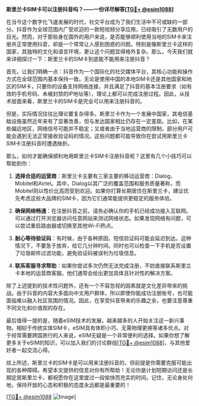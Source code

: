 **斯里兰卡SIM卡可以注册抖音吗？——一份详尽解答[[TG💪+ @esim1088](https://t.me/s/esim1088)]**

在当今这个数字化飞速发展的时代，社交平台成为了我们生活中不可或缺的一部分。抖音作为全球范围内广受欢迎的一款短视频分享应用，已经吸引了无数用户的目光。然而，对于那些身在国外的用户来说，是否能够顺利使用当地的SIM卡来注册并正常使用抖音，却是一个常常让人感到困惑的问题。特别是像斯里兰卡这样的国家，其独特的文化和语言环境，更让这个问题显得格外复杂。那么，今天我们就来详细探讨一下：斯里兰卡的SIM卡到底能不能用来注册抖音？

首先，让我们明确一点：抖音作为一个国际化的社交媒体平台，其核心功能和操作方式在全球范围内基本保持一致。无论是使用中国的本地SIM卡还是其他国家和地区的SIM卡，只要你的设备支持网络连接，并且满足了抖音的基本注册要求（如有效的手机号码、未被封禁的IP地址等），理论上都可以完成注册过程。因此，从技术层面来看，斯里兰卡的SIM卡是完全可以用来注册抖音的。

但是，实际情况往往比理论要复杂得多。斯里兰卡作为一个发展中国家，其电信基础设施虽然近年来有了显著改善，但与发达国家相比仍存在一定差距。比如，在某些偏远地区，网络信号可能并不稳定；又或者由于当地运营商的限制，部分用户可能会遇到无法正常接收验证码的情况。这些问题都可能导致你在尝试用斯里兰卡SIM卡注册抖音时遭遇挫折。

那么，如何才能确保顺利地用斯里兰卡SIM卡注册抖音呢？这里有几个小技巧可以帮助到你：

1. **选择合适的运营商**：斯里兰卡主要有三家主要的移动运营商：Dialog、Mobitel和Airtel。其中，Dialog以其广泛的覆盖范围和服务质量著称，而Mobitel则以性价比高而受到欢迎。如果你打算长期居住在斯里兰卡，建议优先考虑这些大品牌的SIM卡，因为它们通常能提供更稳定的服务体验。

2. **确保网络畅通**：在注册抖音之前，请务必确认你的手机已经成功接入互联网。可以通过打开浏览器访问任意网站来测试网络状态。如果发现网络有问题，可以尝试重启路由器或切换至其他Wi-Fi热点。

3. **耐心等待验证码**：有时候，由于各种原因，短信验证码可能会延迟到达。这种情况下，不要急于放弃，给它几分钟时间。同时也可以检查一下手机是否设置了垃圾邮件过滤功能，避免验证码被误判为垃圾信息。

4. **联系客服寻求帮助**：如果你尝试多次仍然无法完成注册，不妨直接联系斯里兰卡本地的运营商客服。他们通常会给出更加具体且针对性的解决方案。

除了上述提到的技术性问题外，还有一个不容忽视的因素就是文化差异带来的挑战。由于抖音的内容大多面向中文用户群体，所以即使你能成功注册账号，也可能面临难以融入社区氛围的情况。因此，在享受抖音带来的乐趣之余，也要注意尊重不同文化和价值观的存在。

最后值得一提的是，随着eSIM技术的发展，越来越多的人开始关注这一新兴事物。相较于传统实体SIM卡，eSIM具有体积小巧、无需物理更换等诸多优点。对于经常需要跨国旅行的人来说，eSIM无疑是一个非常便利的选择。如果你想了解更多关于eSIM的知识，可以加入我们的讨论群组[[TG💪+ @esim1088](https://t.me/s/esim1088)]，与其他爱好者一起交流心得。

综上所述，斯里兰卡的SIM卡是可以用来注册抖音的，但前提是你需要克服可能出现的各种障碍。希望本文提供的信息对你有所帮助！无论你是计划短期访问还是长期定居斯里兰卡，都祝愿你在这里度过一段愉快而充实的时间。记住，无论身处何地，保持开放的心态和积极的态度永远都是最重要的！

[[TG💪+ @esim1088](https://t.me/s/esim1088) ![Image](https://i.postimg.cc/4NQfJmqS/Snipaste-2025-05-13-00-14-12.png)]